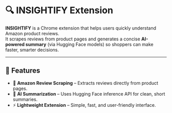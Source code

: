 # 🔍 INSIGHTIFY Extension

**INSIGHTIFY** is a Chrome extension that helps users quickly understand Amazon product reviews.  
It scrapes reviews from product pages and generates a concise **AI-powered summary** (via Hugging Face models) so shoppers can make faster, smarter decisions.

---

## 🚀 Features
- 🛒 **Amazon Review Scraping** – Extracts reviews directly from product pages.
- 🤖 **AI Summarization** – Uses Hugging Face inference API for clean, short summaries.
- ⚡ **Lightweight Extension** – Simple, fast, and user-friendly interface.
